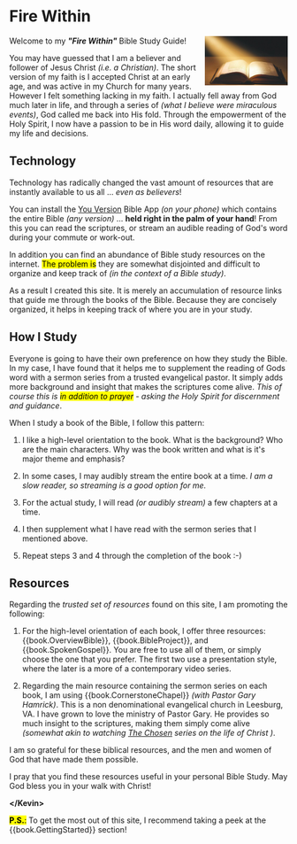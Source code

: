 # Fire Within

<img class="diagram"
     src="FireWithinLogo2.jpg"
     alt="Fire Within"
     width="150px"
     align="right"> <!-- NOTE: align allows text to flow around image :-) -->

Welcome to my _**"Fire Within"**_ Bible Study Guide!

You may have guessed that I am a believer and follower of Jesus Christ
_(i.e. a Christian)_.  The short version of my faith is I accepted
Christ at an early age, and was active in my Church for many years.
However I felt something lacking in my faith.  I actually fell away
from God much later in life, and through a series of _(what I believe
were miraculous events)_, God called me back into His fold.  Through
the empowerment of the Holy Spirit, I now have a passion to be in His
word daily, allowing it to guide my life and decisions.

## Technology

Technology has radically changed the vast amount of resources that are
instantly available to us all ... _even as believers_!

You can install the [You Version](https://www.bible.com/) Bible App
_(on your phone)_ which contains the entire Bible _(any version)_
... **held right in the palm of your hand**!  From this you can read
the scriptures, or stream an audible reading of God's word during your
commute or work-out.

In addition you can find an abundance of Bible study resources on the
internet.  <mark>The problem is</mark> they are somewhat disjointed
and difficult to organize and keep track of _(in the context of a
Bible study)_.

As a result I created this site.  It is merely an accumulation of
resource links that guide me through the books of the Bible.  Because
they are concisely organized, it helps in keeping track of where you
are in your study.


## How I Study

Everyone is going to have their own preference on how they study the
Bible.  In my case, I have found that it helps me to supplement the
reading of Gods word with a sermon series from a trusted evangelical
pastor.  It simply adds more background and insight that makes the
scriptures come alive.  _This of course this is <mark>in addition to
prayer</mark> - *asking the Holy Spirit for discernment and
guidance*_.

When I study a book of the Bible, I follow this pattern:

1. I like a high-level orientation to the book.  What is the
   background?  Who are the main characters.  Why was the book
   written and what is it's major theme and emphasis?

2. In some cases, I may audibly stream the entire book at a time.
   _I am a slow reader, so streaming is a good option for me._

3. For the actual study, I will read _(or audibly stream)_ a few
   chapters at a time.

4. I then supplement what I have read with the sermon series that I
   mentioned above.

5. Repeat steps 3 and 4 through the completion of the book :-)

## Resources

Regarding the _trusted set of resources_ found on this site, I am
promoting the following:

1. For the high-level orientation of each book, I offer three
   resources: {{book.OverviewBible}}, {{book.BibleProject}}, and
   {{book.SpokenGospel}}.  You are free to use all of them, or simply
   choose the one that you prefer.  The first two use a presentation
   style, where the later is a more of a contemporary video series.

2. Regarding the main resource containing the sermon series on each
   book, I am using {{book.CornerstoneChapel}} _(with Pastor Gary
   Hamrick)_.  This is a non denominational evangelical church in
   Leesburg, VA. I have grown to love the ministry of Pastor Gary.  He
   provides so much insight to the scriptures, making them simply come
   alive _(somewhat akin to watching [The
   Chosen](https://watch.angelstudios.com/thechosen) series on the
   life of Christ )_.

I am so grateful for these biblical resources, and the men and women
of God that have made them possible.

I pray that you find these resources useful in your personal Bible
Study.  May God bless you in your walk with Christ!

**&lt;/Kevin&gt;**

<mark>**P.S.**:</mark> To get the most out of this site, I recommend
taking a peek at the {{book.GettingStarted}} section!

